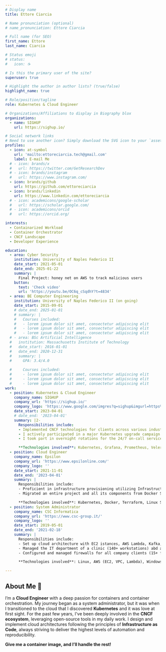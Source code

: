 ```yaml
---
# Display name
title: Ettore Ciarcia

# Name pronunciation (optional)
# name_pronunciation: Ettore Ciarcia

# Full name (for SEO)
first_name: Ettore
last_name: Ciarcia

# Status emoji
# status:
#   icon: ☕️

# Is this the primary user of the site?
superuser: true

# Highlight the author in author lists? (true/false)
highlight_name: true

# Role/position/tagline
role: Kubernetes & Cloud Engineer

# Organizations/Affiliations to display in Biography blox
organizations:
  - name: SIGHUP
    url: https://sighup.io/

# Social network links
# Need to use another icon? Simply download the SVG icon to your `assets/media/icons/` folder.
profiles:
  - icon: at-symbol
    url: 'mailto:ettoreciarcia.tech@gmail.com'
    label: E-mail Me
  # - icon: brands/x
  #   url: https://twitter.com/GetResearchDev
  # - icon: brands/instagram
  #   url: https://www.instagram.com/
  - icon: brands/github
    url: https://github.com/ettoreciarcia
  - icon: brands/linkedin
    url: https://www.linkedin.com/ettoreciarcia
  # - icon: academicons/google-scholar
  #   url: https://scholar.google.com/
  # - icon: academicons/orcid
  #   url: https://orcid.org/

interests:
  - Containarized Workload
  - Container Orchestrator
  - CNCF Landscape
  - Developer Experience

education:
  - area: Cyber Security
    institution: University of Naples Federico II
    date_start: 2021-05-01
    date_end: 2025-01-22
    summary: |
      Final Project: honey net on AWS to track malicious users
    button:
      text: 'Check video'
      url: 'https://youtu.be/OC6q_cSqdhY?t=4834'
  - area: BE Computer Engineering
    institution: University of Naples Federico II (on going)
    date_start: 2015-09-01
    # date_end: 2025-01-01
    # summary: |
    #   Courses included:
    #   - lorem ipsum dolor sit amet, consectetur adipiscing elit
    #   - lorem ipsum dolor sit amet, consectetur adipiscing elit
    #   - lorem ipsum dolor sit amet, consectetur adipiscing elit
  # - area: BSc Artificial Intelligence
  #   institution: Massachusetts Institute of Technology
  #   date_start: 2016-01-01
  #   date_end: 2020-12-31
  #   summary: |
  #     GPA: 3.4/4.0
      
  #     Courses included:
  #     - lorem ipsum dolor sit amet, consectetur adipiscing elit
  #     - lorem ipsum dolor sit amet, consectetur adipiscing elit
  #     - lorem ipsum dolor sit amet, consectetur adipiscing elit
work:
  - position: Kubernetes & Cloud Engineer
    company_name: SIGHUP
    company_url: 'https://sighup.io/'
    company_logo: 'https://www.google.com/imgres?q=sighup&imgurl=https%3A%2F%2Favatars.githubusercontent.com%2Fu%2F29403644%3Fs%3D280%26v%3D4&imgrefurl=https%3A%2F%2Fgithub.com%2Fsighupio&docid=u5WP2AXiDhk-tM&tbnid=a3zWwAd8bqbVZM&vet=12ahUKEwjWhOWsm_eHAxWp1gIHHYwHEpMQM3oECGsQAA..i&w=280&h=280&hcb=2&ved=2ahUKEwjWhOWsm_eHAxWp1gIHHYwHEpMQM3oECGsQAA'
    date_start: 2023-04-01
    # date_end: '2023-04-01'
    summary: |2-
      Responsibilities include:
      - Implemented CNCF technologies for clients across various industries, managing the deployment of networking, storage, monitoring, and disaster recovery solutions within Kubernetes clusters
      - I actively participated in a major Kubernetes upgrade campaign (25+ clusters) aimed at upgrading client clusters to the latest available versions (100+ version upgrades achieved with minimal downtime and without exceeding the error budget). This initiative provided me with an opportunity to significantly enhance my expertise across a wide spectrum of internal cluster services. I executed these operations on leading cloud providers, as well as on-premise environments utilizing vSphere.
      - I took part in overnight rotations for the 24/7 on-call service for critical clients and actively monitored live streaming services that experienced heavy traffic during live broadcasts (>2000 requests per second)

      **Technologies involved**: Kubernetes, Grafana, Prometheus, Velero, NGINX Ingress Controller, AWS, Azure, Terraform, Ansible, Kong Gateway
  - position: Cloud Engineer
    company_name: Epsilon
    company_url: 'https://www.epsilonline.com/'
    company_logo: ''
    date_start: 2021-11-01
    date_end: '2023-04-01'
    summary: |
      Responsibilities include:
      - Proficient in infrastructure provisioning utilizing Infrastructure as Code (IaC) policies across leading cloud providers via Terraform Cloud or with self managed state (25+ projects). Experience in designing and implementing pipelines for seamless container deployments on Kubernetes and Amazon Elastic Container Service (ECS)
      - Migrated an entire project and all its components from Docker Swarm (on premise) to Kubernetes (OKE) and created pipelines for each service to enable automatic build and deployment

      **Technologies involved**: Kubernetes, Docker, Terraform, Linux System, AWS Services (EKS, ECS, ECR, EC2, VPC, Lambda,S3, CDN, Pipeline Stack, IAM), Oracle Cloud
  - position: System Administrator 
    company_name: CSC Informatica
    company_url: 'https://www.csc-group.it/'
    company_logo: ''
    date_start: 2019-05-01
    date_end: '2021-02-18'
    summary: |
      Responsibilities include:
      - Set up cloud architecture with EC2 istances, AWS Lambda, Kafka, MongoDB, Nginx and ELK stack to map road accidents. Data collection using sensors on a RaspberryPi.
      - Managed the IT department of a clinic (140+ workstations) abd and the connections with the medical devices in the clinic’s laboratory. Migrated nearly all end-of-life devices to more supported versions. Network troubleshooting, experience Windows and Linux Server. User management and related privileges within Active Directory
      - Configured and managed firewalls for all company clients (15+ firewalls), including user profile management for approximately 150 users for VPN access. • Reorganized backup policies for many of the clients for whom I managed the storage aspect, implementing a 3-2-1 backup strategy from scratch

      **Technologies involved**: Linux, AWS (EC2, VPC, Lambda), Windows Server

---
```


## About Me 👾

I’m a **Cloud Engineer** with a deep passion for containers and container orchestration. My journey began as a system administrator, but it was when I transitioned to the cloud that I discovered **Kubernetes** and it was love at first sight.
For the past few years, I've been deeply involved in the **CNCF ecosystem**, leveraging open-source tools in my daily work. I design and implement cloud architectures following the principles of **Infrastructure as Code**, always striving to deliver the highest levels of automation and reproducibility.

**Give me a container image, and I’ll handle the rest!**